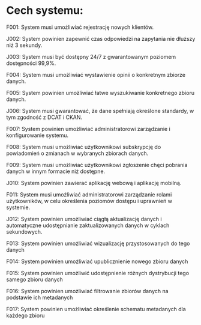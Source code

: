 # Cech systemu:

F001: System musi umożliwiać rejestrację nowych klientów.

J002: System powinien zapewnić czas odpowiedzi na zapytania nie dłuższy niż 3 sekundy.

J003: System musi być dostępny 24/7 z gwarantowanym poziomem dostępności 99,9%. 

F004: System musi umożliwiać wystawienie opinii o konkretnym zbiorze danych.

F005: System powinien umożliwiać łatwe wyszukiwanie konkretnego zbioru danych.

J006: System musi gwarantować, że dane spełniają określone standardy, w tym zgodność z DCAT i CKAN.

F007: System powinien umożliwiać administratorowi zarządzanie i konfigurowanie systemu.

F008: System musi umożliwiać użytkownikowi subskrypcję do powiadomień o zmianach w wybranych zbiorach danych.

F009: System musi umożliwiać użytkownikowi zgłoszenie chęci pobrania danych w innym formacie niż dostępne.

J010: System powinien zawierać aplikację webową i aplikację mobilną.

F011: System musi umożliwiać administratorowi zarządzanie rolami użytkowników, w celu określenia poziomów dostępu i uprawnień w systemie.

J012: System powinien umożliwiać ciągłą aktualizację danych i automatyczne udostępnianie zaktualizowanych danych w cyklach sekundowych.

F013: System powinien umożliwiać wizualizację przystosowanych do tego danych

F014: System powinien umożliwiać upublicznienie nowego zbioru danych 

F015: System powinien umożliwić udostępnienie różnych dystrybucji tego samego zbioru danych

F016: System powinien umożliwiać filtrowanie zbiorów danych na podstawie ich metadanych

F017: System powinien umożliwiać określenie schematu metadanych dla każdego zbioru
